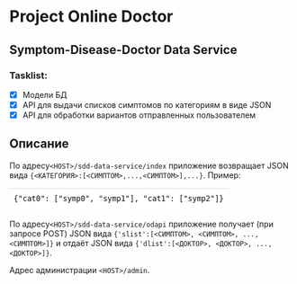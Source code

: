 # Project Online Doctor
## Symptom-Disease-Doctor Data Service
### Tasklist:
- [x] Модели БД
- [x] API для выдачи списков симптомов по категориям в виде JSON
- [x] API для обработки вариантов отправленных пользователем

## Описание

По адресу`<HOST>/sdd-data-service/index` приложение возвращает JSON вида `{<КАТЕГОРИЯ>:[<СИМПТОМ>,...,<СИМПТОМ>],...}`. Пример:

![Пример JSON со списком симптомов](./images/JSONexample.png)

По адресу`<HOST>/sdd-data-service/odapi` приложение получает (при запросе POST) JSON вида `{'slist':[<СИМПТОМ>, <СИМПТОМ>, ..., <СИМПТОМ>]}` и отдаёт JSON вида `{'dlist':[<ДОКТОР>, <ДОКТОР>, ..., <ДОКТОР>]}`.

Адрес администрации `<HOST>/admin`.